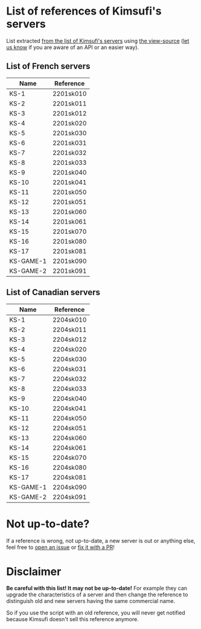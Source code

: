 # List of references of Kimsufi's servers
List extracted [from the list of Kimsufi's servers](https://www.kimsufi.com/en/servers.xml) using [the view-source](view-source:https://www.kimsufi.com/en/servers.xml) ([let us know](https://git.pofilo.fr/pofilo/kimsufi/issues) if you are aware of an API or an easier way).

## List of French servers

| Name      | Reference |
|-----------|-----------|
| KS-1      | 2201sk010 |
| KS-2      | 2201sk011 |
| KS-3      | 2201sk012 |
| KS-4      | 2201sk020 |
| KS-5      | 2201sk030 |
| KS-6      | 2201sk031 |
| KS-7      | 2201sk032 |
| KS-8      | 2201sk033 |
| KS-9      | 2201sk040 |
| KS-10     | 2201sk041 |
| KS-11     | 2201sk050 |
| KS-12     | 2201sk051 |
| KS-13     | 2201sk060 |
| KS-14     | 2201sk061 |
| KS-15     | 2201sk070 |
| KS-16     | 2201sk080 |
| KS-17     | 2201sk081 |
| KS-GAME-1 | 2201sk090 |
| KS-GAME-2 | 2201sk091 |

## List of Canadian servers

| Name      | Reference |
|-----------|-----------|
| KS-1      | 2204sk010 |
| KS-2      | 2204sk011 |
| KS-3      | 2204sk012 |
| KS-4      | 2204sk020 |
| KS-5      | 2204sk030 |
| KS-6      | 2204sk031 |
| KS-7      | 2204sk032 |
| KS-8      | 2204sk033 |
| KS-9      | 2204sk040 |
| KS-10     | 2204sk041 |
| KS-11     | 2204sk050 |
| KS-12     | 2204sk051 |
| KS-13     | 2204sk060 |
| KS-14     | 2204sk061 |
| KS-15     | 2204sk070 |
| KS-16     | 2204sk080 |
| KS-17     | 2204sk081 |
| KS-GAME-1 | 2204sk090 |
| KS-GAME-2 | 2204sk091 |

# Not up-to-date?

If a reference is wrong, not up-to-date, a new server is out or anything else, feel free to [open an issue](https://git.pofilo.fr/pofilo/kimsufi/issues) or  [fix it with a PR](https://git.pofilo.fr/pofilo/kimsufi/pulls)!

# Disclaimer
**Be careful with this list! It may not be up-to-date!** For example they can upgrade the characteristics of a server and then change the reference to distinguish old and new servers having the same commercial name.

So if you use the script with an old reference, you will never get notified because Kimsufi doesn't sell this reference anymore.
